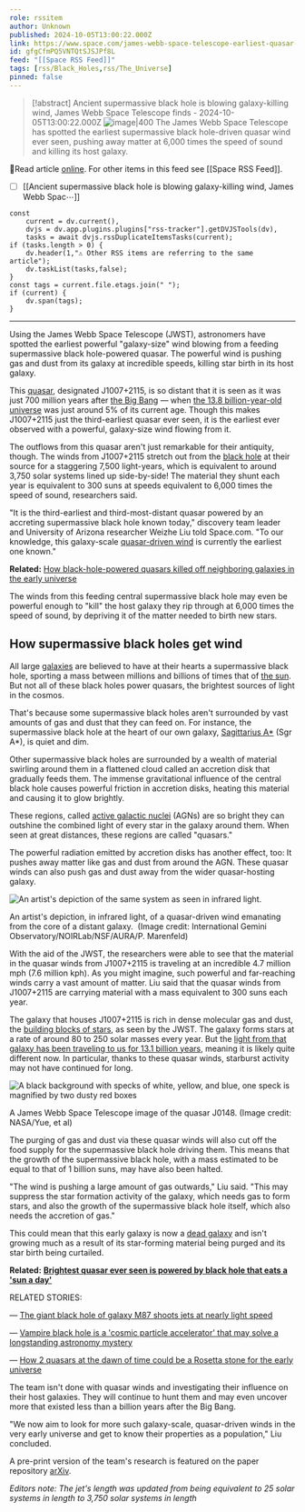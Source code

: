 ```yaml
---
role: rssitem
author: Unknown
published: 2024-10-05T13:00:22.000Z
link: https://www.space.com/james-webb-space-telescope-earliest-quasar-wind
id: gfgCfmPQ5VNTQtSJSJPf8L
feed: "[[Space RSS Feed]]"
tags: [rss/Black_Holes,rss/The_Universe]
pinned: false
---
```


> [!abstract]  Ancient supermassive black hole is blowing galaxy-killing wind, James Webb Space Telescope finds  - 2024-10-05T13:00:22.000Z
> <span class="rss-image">![image|400](https://cdn.mos.cms.futurecdn.net/naziz24haeF7fpGtC9JLQ3.png)</span>  The James Webb Space Telescope has spotted the earliest supermassive black hole-driven quasar wind ever seen, pushing away matter at 6,000 times the speed of sound and killing its host galaxy. 

🔗Read article [online](https://www.space.com/james-webb-space-telescope-earliest-quasar-wind). For other items in this feed see [[Space RSS Feed]].

- [ ] [[Ancient supermassive black hole is blowing galaxy-killing wind, James Webb Spac⋯]]

~~~dataviewjs
const
    current = dv.current(),
	dvjs = dv.app.plugins.plugins["rss-tracker"].getDVJSTools(dv),
	tasks = await dvjs.rssDuplicateItemsTasks(current);
if (tasks.length > 0) {
	dv.header(1,"⚠ Other RSS items are referring to the same article");
    dv.taskList(tasks,false);
}
const tags = current.file.etags.join(" ");
if (current) {
	dv.span(tags);
}
~~~

- - -
Using the James Webb Space Telescope (JWST), astronomers have spotted the earliest powerful "galaxy-size" wind blowing from a feeding supermassive black hole-powered quasar. The powerful wind is pushing gas and dust from its galaxy at incredible speeds, killing star birth in its host galaxy. 

This [quasar](https://www.space.com/17262-quasar-definition.html), designated J1007+2115, is so distant that it is seen as it was just 700 million years after [the Big Bang](https://www.space.com/25126-big-bang-theory.html) — when [the 13.8 billion-year-old universe](https://www.space.com/24054-how-old-is-the-universe.html) was just around 5% of its current age. Though this makes J1007+2115 just the third-earliest quasar ever seen, it is the earliest ever observed with a powerful, galaxy-size wind flowing from it.

The outflows from this quasar aren't just remarkable for their antiquity, though. The winds from J1007+2115 stretch out from the [black hole](https://www.space.com/15421-black-holes-facts-formation-discovery-sdcmp.html) at their source for a staggering 7,500 light-years, which is equivalent to around 3,750 solar systems lined up side-by-side! The material they shunt each year is equivalent to 300 suns at speeds equivalent to 6,000 times the speed of sound, researchers said.

"It is the third-earliest and third-most-distant quasar powered by an accreting supermassive black hole known today," discovery team leader and University of Arizona researcher Weizhe Liu told Space.com. "To our knowledge, this galaxy-scale [quasar-driven wind](https://www.space.com/most-distant-quasar-discovery-giant-black-hole) is currently the earliest one known."

**Related:** [How black-hole-powered quasars killed off neighboring galaxies in the early universe](https://www.space.com/black-hole-quasar-neighbor-galaxies)

The winds from this feeding central supermassive black hole may even be powerful enough to "kill" the host galaxy they rip through at 6,000 times the speed of sound, by depriving it of the matter needed to birth new stars.

## How supermassive black holes get wind

All large [galaxies](https://www.space.com/15680-galaxies.html) are believed to have at their hearts a supermassive black hole, sporting a mass between millions and billions of times that of [the sun](https://www.space.com/58-the-sun-formation-facts-and-characteristics.html). But not all of these black holes power quasars, the brightest sources of light in the cosmos. 

That's because some supermassive black holes aren't surrounded by vast amounts of gas and dust that they can feed on. For instance, the supermassive black hole at the heart of our own galaxy, [Sagittarius A*](https://www.space.com/sagittarius-a) (Sgr A*), is quiet and dim.

Other supermassive black holes are surrounded by a wealth of material swirling around them in a flattened cloud called an accretion disk that gradually feeds them. The immense gravitational influence of the central black hole causes powerful friction in accretion disks, heating this material and causing it to glow brightly.

These regions, called [active galactic nuclei](https://www.space.com/9692-black-holes-galaxy-collisions.html) (AGNs) are so bright they can outshine the combined light of every star in the galaxy around them. When seen at great distances, these regions are called "quasars."

The powerful radiation emitted by accretion disks has another effect, too: It pushes away matter like gas and dust from around the AGN. These quasar winds can also push gas and dust away from the wider quasar-hosting galaxy.

![An artist's depiction of the same system as seen in infrared light.](https://cdn.mos.cms.futurecdn.net/yBqusLw3Ssjg3XrojFHNgn.jpg)

An artist's depiction, in infrared light, of a quasar-driven wind emanating from the core of a distant galaxy.  (Image credit: International Gemini Observatory/NOIRLab/NSF/AURA/P. Marenfeld)

With the aid of the JWST, the researchers were able to see that the material in the quasar winds from J1007+2115 is traveling at an incredible 4.7 million mph (7.6 million kph). As you might imagine, such powerful and far-reaching winds carry a vast amount of matter. Liu said that the quasar winds from J1007+2115 are carrying material with a mass equivalent to 300 suns each year.

The galaxy that houses J1007+2115 is rich in dense molecular gas and dust, the [building blocks of stars](https://www.space.com/26482-cosmic-dust-survives-star-explosions.html), as seen by the JWST. The galaxy forms stars at a rate of around 80 to 250 solar masses every year. But the [light from that galaxy has been traveling to us for 13.1 billion years](https://www.space.com/james-webb-space-telescope-see-the-past), meaning it is likely quite different now. In particular, thanks to these quasar winds, starburst activity may not have continued for long.

![A black background with specks of white, yellow, and blue, one speck is magnified by two dusty red boxes](https://cdn.mos.cms.futurecdn.net/UQbykC22PRMJqyVH4UaNoA.png)

A James Webb Space Telescope image of the quasar J0148. (Image credit: NASA/Yue, et al)

The purging of gas and dust via these quasar winds will also cut off the food supply for the supermassive black hole driving them. This means that the growth of the supermassive black hole, with a mass estimated to be equal to that of 1 billion suns, may have also been halted.

"The wind is pushing a large amount of gas outwards," Liu said. "This may suppress the star formation activity of the galaxy, which needs gas to form stars, and also the growth of the supermassive black hole itself, which also needs the accretion of gas."

This could mean that this early galaxy is now a [dead galaxy](https://www.space.com/oldest-known-dead-galaxy-discovered-james-webb-space-telescope) and isn't growing much as a result of its star-forming material being purged and its star birth being curtailed.

**Related:** [**Brightest quasar ever seen is powered by black hole that eats a 'sun a day'**](https://www.space.com/brightest-quasar-ever-powered-black-hole-solar-mass-accretion-disk)

RELATED STORIES:

— [The giant black hole of galaxy M87 shoots jets at nearly light speed](https://www.space.com/black-hole-m87-shoots-out-jets-light-speed)

— [Vampire black hole is a 'cosmic particle accelerator' that may solve a longstanding astronomy mystery](https://www.space.com/vampire-black-hole-cosmic-ray-microquasar-mystery)

— [How 2 quasars at the dawn of time could be a Rosetta stone for the early universe](https://www.space.com/quasars-rosetta-stone-early-universe)

The team isn't done with quasar winds and investigating their influence on their host galaxies. They will continue to hunt them and may even uncover more that existed less than a billion years after the Big Bang.

"We now aim to look for more such galaxy-scale, quasar-driven winds in the  
very early universe and get to know their properties as a population," Liu concluded.

A pre-print version of the team's research is featured on the paper repository [arXiv](https://arxiv.org/abs/2409.13189).

_Editors note: The jet's length was updated from being equivalent to 25 solar systems in length to 3,750 solar systems in length_